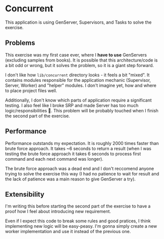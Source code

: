 # Concurrent
This application is using GenServer, Supervisors, and Tasks to solve the exercise.

## Problems
This exercise was my first case ever, where I **have to use** GenServers (excluding samples from books). It is possible that this architecture/code is a bit odd or wrong, but it solves the problem, so it is a giant step forward.

I don't like how `lib/concurrent` directory looks - it feels a bit "mixed". It contains modules responsible for the application mechanic (Supervisor, Server, Worker) and "helper" modules. I don't imagine yet, how and where to place project files well.

Additionally, I don't know which parts of application require a significant testing. I also feel like I broke SRP and made Server has too much logic/responsibilities 💪. This problem will be probably touched when I finish the second part of the exercise.

## Performance
Performance outstands my expectation. It is roughly 2000 times faster than brute force approach. It takes ~6 seconds to return a result (when I was testing the brute force approach it takes 6 seconds to process first command and each next command was longer).

The brute force approach was a dead end and I don't reccomend anyone trying to solve the exercise this way (I had no patience to wait for result and the lack of patience was a main reason to give GenServer a try).

## Extensibility
I'm writing this before starting the second part of the exercise to have a proof how I feel about introducing new requirement.

Even if I expect this code to break some rules and good pratices, I think implementing new logic will be easy-peasy. I'm gonna simply create a new worker implementation and use it instead of the previous one. 
